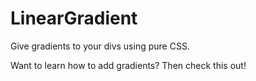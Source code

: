 # LinearGradient
Give gradients to your divs using pure CSS. 

Want to learn how to add gradients? Then check this out! 
